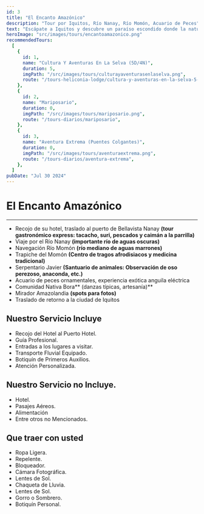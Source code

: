 ```yaml
---
id: 3
title: "El Encanto Amazónico"
description: "Tour por Iquitos, Río Nanay, Río Momón, Acuario de Peces"
text: "Escápate a Iquitos y descubre un paraíso escondido donde la naturaleza, la comodidad y la aventura se encuentran."
heroImage: "src/images/tours/encantoamazonico.png"
recommendedTours:
  [
    {
      id: 1,
      name: "Cultura Y Aventuras En La Selva (5D/4N)",
      duration: 5,
      imgPath: "/src/images/tours/culturayaventurasenlaselva.png",
      route: "/tours-heliconia-lodge/cultura-y-aventuras-en-la-selva-5-dias-4-noches",
    },
    {
      id: 2,
      name: "Mariposario",
      duration: 0,
      imgPath: "/src/images/tours/mariposario.png",
      route: "/tours-diarios/mariposario",
    },
    {
      id: 3,
      name: "Aventura Extrema (Puentes Colgantes)",
      duration: 0,
      imgPath: "/src/images/tours/aventuraextrema.png",
      route: "/tours-diarios/aventura-extrema",
    },
  ]
pubDate: "Jul 30 2024"
---
```


# El Encanto Amazónico

---

- Recojo de su hotel, traslado al puerto de Bellavista Nanay **(tour gastronómico express: tacacho, suri, pescados y caimán a la parrilla)**
- Viaje por el Río Nanay **(importante río de aguas oscuras)**
- Navegación Río Momón **(río mediano de aguas marrones)**
- Trapiche del Momón **(Centro de tragos afrodisiacos y medicina tradicional)**
- Serpentario Javier **(Santuario de animales: Observación de oso perezoso, anaconda, etc.)**
- Acuario de peces ornamentales, experiencia exótica anguila eléctrica
- Comunidad Nativa Bora** (danzas típicas, artesanía)**
- Mirador Amazolandia **(spots para fotos)**
- Traslado de retorno a la ciudad de Iquitos

## Nuestro Servicio Incluye

- Recojo del Hotel al Puerto Hotel.
- Guía Profesional.
- Entradas a los lugares a visitar.
- Transporte Fluvial Equipado.
- Botiquín de Primeros Auxilios.
- Atención Personalizada.

## Nuestro Servicio no Incluye.

- Hotel.
- Pasajes Aéreos.
- Alimentación
- Entre otros no Mencionados.

## Que traer con usted

- Ropa Ligera.
- Repelente.
- Bloqueador.
- Cámara Fotográfica.
- Lentes de Sol.
- Chaqueta de Lluvia.
- Lentes de Sol.
- Gorro o Sombrero.
- Botiquín Personal.
